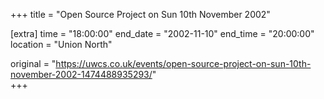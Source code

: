 +++
title = "Open Source Project on Sun 10th November 2002"

[extra]
time = "18:00:00"
end_date = "2002-11-10"
end_time = "20:00:00"
location = "Union North"

original = "https://uwcs.co.uk/events/open-source-project-on-sun-10th-november-2002-1474488935293/"    
+++



